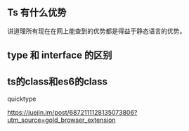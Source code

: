 ## Ts 有什么优势  
讲道理所有现在在网上能查到的优势都是得益于静态语言的优势。

## type 和 interface 的区别  

## ts的class和es6的class

quicktype  


https://juejin.im/post/6872111128135073806?utm_source=gold_browser_extension